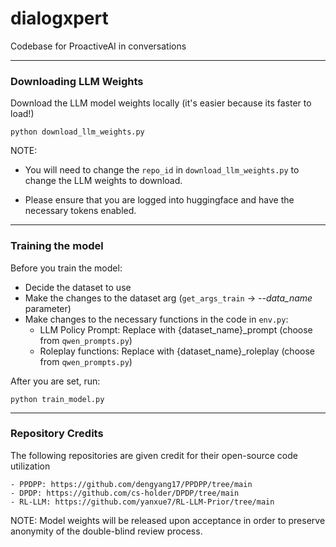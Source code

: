 # dialogxpert

Codebase for ProactiveAI in conversations

---

### Downloading LLM Weights

Download the LLM model weights locally (it's easier because its faster to load!)

```
python download_llm_weights.py
```

NOTE: 

- You will need to change the `repo_id` in `download_llm_weights.py` to change the LLM weights to download.

- Please ensure that you are logged into huggingface and have the necessary tokens enabled.

---

### Training the model

Before you train the model:
- Decide the dataset to use
- Make the changes to the dataset arg (`get_args_train` -> *--data_name* parameter)
- Make changes to the necessary functions in the code in `env.py`:
    - LLM Policy Prompt: Replace with {dataset_name}_prompt (choose from `qwen_prompts.py`)
    - Roleplay functions: Replace with {dataset_name}_roleplay (choose from `qwen_prompts.py`)

After you are set, run:

```
python train_model.py
```

---

### Repository Credits

The following repositories are given credit for their open-source code utilization

```
- PPDPP: https://github.com/dengyang17/PPDPP/tree/main
- DPDP: https://github.com/cs-holder/DPDP/tree/main
- RL-LLM: https://github.com/yanxue7/RL-LLM-Prior/tree/main
```

NOTE: Model weights will be released upon acceptance in order to preserve anonymity of the double-blind review process.
